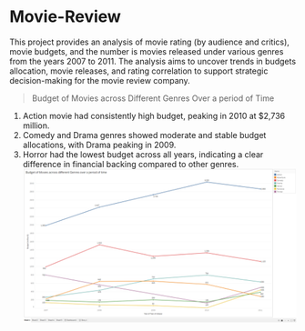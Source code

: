 # Movie-Review
This project provides an analysis of movie rating (by audience and critics),
movie budgets, and the number is movies released under various genres from the
years 2007 to 2011. The analysis aims to uncover trends in budgets allocation,
movie releases, and rating correlation to support strategic decision-making for the
movie review company.

> Budget of Movies across Different Genres Over a period of Time
1. Action movie had consistently high budget, peaking in 2010 at $2,736
million.
2. Comedy and Drama genres showed moderate and stable budget
allocations, with Drama peaking in 2009.
3. Horror had the lowest budget across all years, indicating a clear difference
in financial backing compared to other genres.
![image](images/budget.png)
